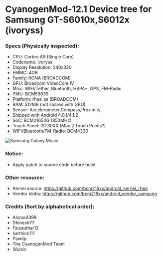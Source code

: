 # CyanogenMod-12.1 Device tree for Samsung GT-S6010x,S6012x (ivoryss)

### Specs (Physically inspected):
  - CPU: Cortex-A9 (Single Core)
  - Codename: ivoryss
  - Display Resolution: 240x320
  - EMMC: 4GB
  - Family: KONA (BROADCOM)
  - GPU: Broadcom VideoCore IV
  - Misc: WIFI/Tether, Bluetooth, HSPA+, GPS, FM-Radio
  - PMU: BCM59039
  - Platform: rhea_ss (BROADCOM)
  - RAM: 512MB (not shared with GPU)
  - Sensor: Accelerometer,Compass,Proximity
  - Shipped with Android 4.0.1/4.1.2
  - SoC: BCM21654G (850MHz)
  - Touch Panel: IST30XX (Max 2 Touch Points?)
  - WIFI/Bluetooth/FM-Radio: BCM4330

![Samsung Galaxy Music](http://cdn2.gsmarena.com/vv/pics/samsung/samsung-galaxy-music.jpg "Samsung Galaxy Music")

### Notice:
  - Apply patch to source code before build

### Other resource:
  - Kernel source: https://github.com/bcm216xx/android_kernel_rhea
  - Vendor blobs: https://github.com/bcm216xx/android_vendor_samsung

### Credits (Sort by alphabetical order):
  - Alonso1398
  - Dhinesh77
  - Faizauthar12
  - karthick111
  - Pawitp
  - The CyanogenMod Team
  - Wulsic
